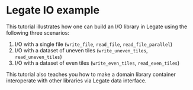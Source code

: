 <!--
SPDX-FileCopyrightText: Copyright (c) 2023 NVIDIA CORPORATION & AFFILIATES. All rights reserved.
SPDX-License-Identifier: LicenseRef-NvidiaProprietary

NVIDIA CORPORATION, its affiliates and licensors retain all intellectual
property and proprietary rights in and to this material, related
documentation and any modifications thereto. Any use, reproduction,
disclosure or distribution of this material and related documentation
without an express license agreement from NVIDIA CORPORATION or
its affiliates is strictly prohibited.
-->

# Legate IO example

This tutorial illustrates how one can build an I/O library in Legate using the
following three scenarios:

1. I/O with a single file (`write_file`, `read_file`, `read_file_parallel`)
2. I/O with a dataset of uneven tiles (`write_uneven_tiles`, `read_uneven_tiles`)
3. I/O with a dataset of even tiles (`write_even_tiles`, `read_even_tiles`)

This tutorial also teaches you how to make a domain library container interoperate
with other libraries via Legate data interface.
